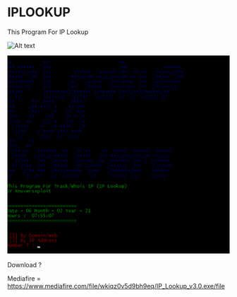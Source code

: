 # IPLOOKUP
This Program For IP Lookup

![Alt text](https://github.com/Xnuvers007/IPLOOKUP/blob/main/Image/IPLookup.ico "IPLookup")

![Alt](https://github.com/Xnuvers007/IPLOOKUP/blob/main/Image/IMAGE1.png "Content")

Download ?

Mediafire = https://www.mediafire.com/file/wkiqz0v5d9bh9eq/IP_Lookup_v3.0.exe/file
